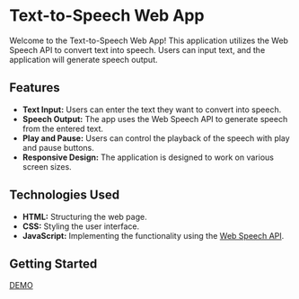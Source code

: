 # Text-to-Speech Web App

Welcome to the Text-to-Speech Web App! This application utilizes the Web Speech API to convert text into speech. Users can input text, and the application will generate speech output.

## Features

- **Text Input:** Users can enter the text they want to convert into speech.
- **Speech Output:** The app uses the Web Speech API to generate speech from the entered text.
- **Play and Pause:** Users can control the playback of the speech with play and pause buttons.
- **Responsive Design:** The application is designed to work on various screen sizes.

## Technologies Used

- **HTML:** Structuring the web page.
- **CSS:** Styling the user interface.
- **JavaScript:** Implementing the functionality using the [Web Speech API](https://developer.mozilla.org/en-US/docs/Web/API/Web_Speech_API).

## Getting Started


[DEMO](https://clementadebola.github.io/Text-2-Speech/)


